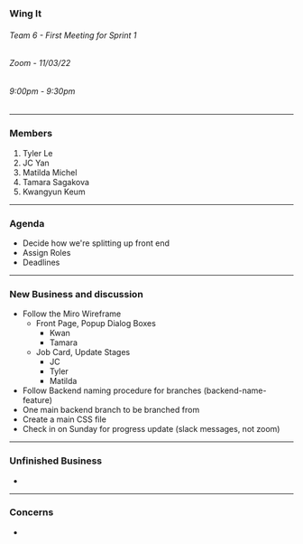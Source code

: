 ### Wing It

###### Team 6 - First Meeting for Sprint 1

###### Zoom - 11/03/22

###### 9:00pm - 9:30pm

<hr>

### Members

1. Tyler Le
2. JC Yan
3. Matilda Michel
4. Tamara Sagakova
5. Kwangyun Keum

<hr>

### Agenda

- Decide how we're splitting up front end
- Assign Roles
- Deadlines

<hr>

### New Business and discussion

- Follow the Miro Wireframe
  - Front Page, Popup Dialog Boxes
    - Kwan
    - Tamara
  - Job Card, Update Stages
    - JC
    - Tyler
    - Matilda
- Follow Backend naming procedure for branches (backend-name-feature)
- One main backend branch to be branched from
- Create a main CSS file
- Check in on Sunday for progress update (slack messages, not zoom)

<hr>

### Unfinished Business

-

<hr>

### Concerns

-
